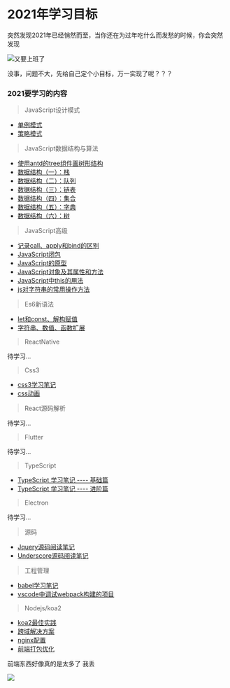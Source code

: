 # 2021年学习目标

突然发现2021年已经悄然而至，当你还在为过年吃什么而发愁的时候，你会突然发现

![又要上班了](http://ww4.sinaimg.cn/bmiddle/6af89bc8gw1f8r8dfjpgbj20640640sv.jpg)

没事，问题不大，先给自己定个小目标，万一实现了呢？？？

### 2021要学习的内容

> JavaScript设计模式

- [单例模式](https://github.com/lisir-eason/front-end-learn/blob/master/CSDN/%E5%8D%95%E4%BE%8B%E6%A8%A1%E5%BC%8F.md)
- [策略模式](https://github.com/lisir-eason/front-end-learn/blob/master/CSDN/%E7%AD%96%E7%95%A5%E6%A8%A1%E5%BC%8F.md)

> JavaScript数据结构与算法

- [使用antd的tree组件画树形结构](https://github.com/lisir-eason/front-end-learn/blob/master/CSDN/%E4%BD%BF%E7%94%A8antd%E7%9A%84tree%E7%BB%84%E4%BB%B6%E7%94%BB%E6%A0%91%E5%BD%A2%E7%BB%93%E6%9E%84%EF%BC%88%E9%87%8D%E7%82%B9%E5%9C%A8%E4%BA%8E%E6%95%B0%E6%8D%AE%E7%9A%84%E5%A4%84%E7%90%86%EF%BC%89.md)
- [数据结构（一）：栈](https://github.com/lisir-eason/front-end-learn/blob/master/js%E4%B8%AD%E7%9A%84%E6%95%B0%E6%8D%AE%E7%BB%93%E6%9E%84/%E6%95%B0%E6%8D%AE%E7%BB%93%E6%9E%84%EF%BC%88%E4%B8%80%EF%BC%89%EF%BC%9A%E6%A0%88.md)
- [数据结构（二）：队列](https://github.com/lisir-eason/front-end-learn/blob/master/js%E4%B8%AD%E7%9A%84%E6%95%B0%E6%8D%AE%E7%BB%93%E6%9E%84/%E6%95%B0%E6%8D%AE%E7%BB%93%E6%9E%84%EF%BC%88%E4%BA%8C%EF%BC%89%EF%BC%9A%E9%98%9F%E5%88%97.md)
- [数据结构（三）：链表](https://github.com/lisir-eason/front-end-learn/blob/master/js%E4%B8%AD%E7%9A%84%E6%95%B0%E6%8D%AE%E7%BB%93%E6%9E%84/%E6%95%B0%E6%8D%AE%E7%BB%93%E6%9E%84%EF%BC%88%E4%B8%89%EF%BC%89%EF%BC%9A%E9%93%BE%E8%A1%A8.md)
- [数据结构（四）：集合](https://github.com/lisir-eason/front-end-learn/blob/master/js%E4%B8%AD%E7%9A%84%E6%95%B0%E6%8D%AE%E7%BB%93%E6%9E%84/%E6%95%B0%E6%8D%AE%E7%BB%93%E6%9E%84%EF%BC%88%E5%9B%9B%EF%BC%89%EF%BC%9A%E9%9B%86%E5%90%88.md)
- [数据结构（五）：字典](https://github.com/lisir-eason/front-end-learn/blob/master/js%E4%B8%AD%E7%9A%84%E6%95%B0%E6%8D%AE%E7%BB%93%E6%9E%84/%E6%95%B0%E6%8D%AE%E7%BB%93%E6%9E%84%EF%BC%88%E4%BA%94%EF%BC%89%EF%BC%9A%E5%AD%97%E5%85%B8.md)
- [数据结构（六）：树](https://github.com/lisir-eason/front-end-learn/blob/master/js%E4%B8%AD%E7%9A%84%E6%95%B0%E6%8D%AE%E7%BB%93%E6%9E%84/%E6%95%B0%E6%8D%AE%E7%BB%93%E6%9E%84%EF%BC%88%E5%85%AD%EF%BC%89%EF%BC%9A%E6%A0%91.md)

> JavaScript高级

- [记录call、apply和bind的区别](https://github.com/lisir-eason/front-end-learn/blob/master/CSDN/%E8%AE%B0%E5%BD%95call%E3%80%81apply%E5%92%8Cbing%E7%9A%84%E5%8C%BA%E5%88%AB.md)
- [JavaScript闭包](https://github.com/lisir-eason/front-end-learn/blob/master/CSDN/JavaScript%E9%97%AD%E5%8C%85.md)
- [JavaScript的原型](https://github.com/lisir-eason/front-end-learn/blob/master/CSDN/JavaScript%E7%9A%84%E5%8E%9F%E5%9E%8B.md)
- [JavaScript对象及其属性和方法](https://github.com/lisir-eason/front-end-learn/blob/master/CSDN/JavaScript%E5%AF%B9%E8%B1%A1%E5%8F%8A%E5%85%B6%E5%B1%9E%E6%80%A7%E5%92%8C%E6%96%B9%E6%B3%95.md)
- [JavaScript中this的用法](https://github.com/lisir-eason/front-end-learn/blob/master/CSDN/JavaScript%E4%B8%ADthis%E7%9A%84%E7%94%A8%E6%B3%95.md)
- [js对字符串的常用操作方法](https://github.com/lisir-eason/front-end-learn/blob/master/CSDN/js%E5%AF%B9%E5%AD%97%E7%AC%A6%E4%B8%B2%E7%9A%84%E5%B8%B8%E7%94%A8%E6%93%8D%E4%BD%9C%E6%96%B9%E6%B3%95.md)

> Es6新语法

- [let和const、解构赋值](https://github.com/lisir-eason/front-end-learn/blob/master/es6/let%E5%92%8Cconst%E3%80%81%E8%A7%A3%E6%9E%84%E8%B5%8B%E5%80%BC.md)
- [字符串、数值、函数扩展](https://github.com/lisir-eason/front-end-learn/blob/master/es6/%E5%AD%97%E7%AC%A6%E4%B8%B2%E3%80%81%E6%95%B0%E5%80%BC%E3%80%81%E5%87%BD%E6%95%B0%E6%89%A9%E5%B1%95.md)

> ReactNative

待学习...

> Css3

- [css3学习笔记](https://github.com/lisir-eason/front-end-learn/blob/master/css/css%E5%AD%A6%E4%B9%A0%E7%AC%94%E8%AE%B0.md)
- [css动画](https://github.com/lisir-eason/front-end-learn/blob/master/css/css%E5%8A%A8%E7%94%BB.md)

> React源码解析

待学习...

> Flutter

待学习...

> TypeScript 

- [TypeScript 学习笔记  ----  基础篇](https://github.com/lisir-eason/front-end-learn/blob/master/typescript/TypeScript%20%E5%AD%A6%E4%B9%A0%E7%AC%94%E8%AE%B0--%E5%9F%BA%E7%A1%80%E7%AF%87.md)
- [TypeScript 学习笔记  ----  进阶篇](https://github.com/lisir-eason/front-end-learn/blob/master/typescript/TypeScript%20%E5%AD%A6%E4%B9%A0%E7%AC%94%E8%AE%B0--%E8%BF%9B%E9%98%B6%E7%AF%87.md)

> Electron

待学习...

> 源码

- [Jquery源码阅读笔记](https://github.com/lisir-eason/front-end-learn/blob/master/%E6%BA%90%E7%A0%81%E8%A7%A3%E6%9E%90/Jquery/jquery%E7%AC%94%E8%AE%B0.md)
- [Underscore源码阅读笔记](https://github.com/lisir-eason/front-end-learn/blob/master/%E6%BA%90%E7%A0%81%E8%A7%A3%E6%9E%90/Underscore/underscore%E7%AC%94%E8%AE%B0.md)

> 工程管理

- [babel学习笔记](https://github.com/lisir-eason/front-end-learn/blob/master/babel/babel%E5%AD%A6%E4%B9%A0%E7%AC%94%E8%AE%B0.md)
- [vscode中调试webpack构建的项目](https://github.com/lisir-eason/front-end-learn/blob/master/CSDN/vscode%E4%B8%AD%E8%B0%83%E8%AF%95webpack%E6%9E%84%E5%BB%BA%E7%9A%84%E9%A1%B9%E7%9B%AE.md)

> Nodejs/koa2

- [koa2最佳实践](https://github.com/lisir-eason/front-end-learn/blob/master/koa2%E6%9C%80%E4%BD%B3%E5%AE%9E%E8%B7%B5/koa2%E6%9C%80%E4%BD%B3%E5%AE%9E%E8%B7%B5.md)
- [跨域解决方案](https://github.com/lisir-eason/front-end-learn/blob/master/koa2%E6%9C%80%E4%BD%B3%E5%AE%9E%E8%B7%B5/%E8%A7%A3%E5%86%B3%E8%B7%A8%E8%B6%8A%E9%97%AE%E9%A2%98.md)
- [nginx配置](https://github.com/lisir-eason/front-end-learn/blob/master/koa2%E6%9C%80%E4%BD%B3%E5%AE%9E%E8%B7%B5/nginx%E9%85%8D%E7%BD%AE.md)
- [前端打包优化](https://github.com/lisir-eason/front-end-learn/blob/master/koa2%E6%9C%80%E4%BD%B3%E5%AE%9E%E8%B7%B5/%E6%80%A7%E8%83%BD%E4%BC%98%E5%8C%96%E4%B9%8B%E5%89%8D%E7%AB%AF%E6%89%93%E5%8C%85.md)

前端东西好像真的是太多了 我丢

![](http://ww4.sinaimg.cn/bmiddle/9150e4e5gy1fumb4aw63bg207x07xt8w.gif)
